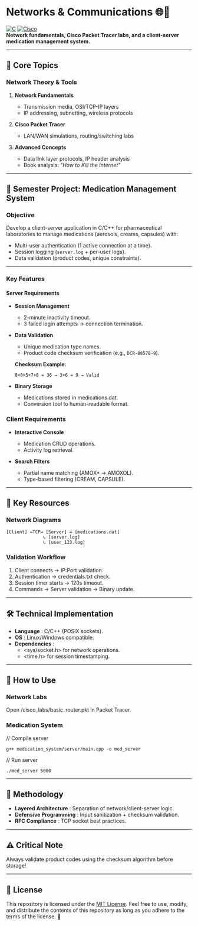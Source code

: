 # Networks & Communications 🌐🔌  
[![C](https://img.shields.io/badge/C-Core_Implementation-blue)](https://en.wikipedia.org/wiki/C_(programming_language))  
[![Cisco](https://img.shields.io/badge/Cisco-Packet_Tracer-orange)](https://www.cisco.com/c/en/us/training-events/training-certifications/simulations.html)  
**Network fundamentals, Cisco Packet Tracer labs, and a client-server medication management system.**



---

## 🌟 Core Topics  

### Network Theory & Tools  

1. **Network Fundamentals**  
   - Transmission media, OSI/TCP-IP layers  
   - IP addressing, subnetting, wireless protocols  

2. **Cisco Packet Tracer**  
   - LAN/WAN simulations, routing/switching labs  

3. **Advanced Concepts**  
   - Data link layer protocols, IP header analysis  
   - Book analysis: *"How to Kill the Internet"*  

---

## 💊 Semester Project: Medication Management System  

### Objective  
Develop a client-server application in C/C++ for pharmaceutical laboratories to manage medications (aerosols, creams, capsules) with:  
- Multi-user authentication (1 active connection at a time).  
- Session logging (`server.log` + per-user logs).  
- Data validation (product codes, unique constraints).  

---

### Key Features  

#### Server Requirements  
- **Session Management**  
  - 2-minute inactivity timeout.  
  - 3 failed login attempts → connection termination.  

- **Data Validation**  
  - Unique medication type names.  
  - Product code checksum verification (e.g., `DCR-88578-9`).  

  **Checksum Example**:  
  ```plaintext
  8+8+5+7+8 = 36 → 3+6 = 9 → Valid
  ```
- **Binary Storage**
  - Medications stored in medications.dat.
  - Conversion tool to human-readable format.
    
### Client Requirements

- **Interactive Console**
  - Medication CRUD operations.
  - Activity log retrieval.
    
- **Search Filters**
  - Partial name matching (AMOX* → AMOXOL).
  - Type-based filtering (CREAM, CAPSULE).

---

## 🔑 Key Resources

### Network Diagrams
```
[Client] ←TCP→ [Server] ↔ [medications.dat]
              ↳ [server.log]
              ↳ [user_123.log]
```

### Validation Workflow
   1. Client connects → IP:Port validation.
   2. Authentication → credentials.txt check.
   3. Session timer starts → 120s timeout.
   4. Commands → Server validation → Binary update.

---

## 🛠️ Technical Implementation
   - **Language** : C/C++ (POSIX sockets).
   - **OS** : Linux/Windows compatible.
   - **Dependencies** :
      - <sys/socket.h> for network operations.
      - <time.h> for session timestamping.

---

## 📝 How to Use

### Network Labs
Open /cisco_labs/basic_router.pkt in Packet Tracer.

### Medication System
// Compile server
```
g++ medication_system/server/main.cpp -o med_server
```
// Run server
```
./med_server 5000
```

---

## 📜 Methodology
   - **Layered Architecture** : Separation of network/client-server logic.
   - **Defensive Programming** : Input sanitization + checksum validation.
   - **RFC Compliance** : TCP socket best practices.

---

## ⚠️ Critical Note
Always validate product codes using the checksum algorithm before storage!

---

## 📜 License

This repository is licensed under the [MIT License](LICENSE). Feel free to use, modify, and distribute the contents of this repository as long as you adhere to the terms of the license. 📝
